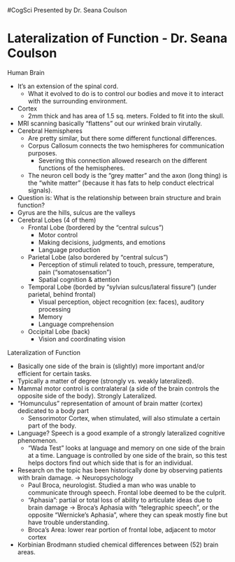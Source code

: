 #CogSci 
Presented by Dr. Seana Coulson

# Lateralization of Function - Dr. Seana Coulson

Human Brain

-   It’s an extension of the spinal cord.
    -   What it evolved to do is to control our bodies and move it to interact with the surrounding environment.
-   Cortex
    -   2mm thick and has area of 1.5 sq. meters. Folded to fit into the skull.
-   MRI scanning basically “flattens” out our wrinked brain virutally.
-   Cerebral Hemispheres
    -   Are pretty similar, but there some different functional differences.
    -   Corpus Callosum connects the two hemispheres for communication purposes.
        -   Severing this connection allowed research on the different functions of the hemispheres.
    -   The neuron cell body is the “grey matter” and the axon (long thing) is the “white matter” (because it has fats to help conduct electrical signals).
-   Question is: What is the relationship between brain structure and brain function?
-   Gyrus are the hills, sulcus are the valleys
-   Cerebral Lobes (4 of them)
    -   Frontal Lobe (bordered by the “central sulcus”)
        -   Motor control
        -   Making decisions, judgments, and emotions
        -   Language production
    -   Parietal Lobe (also bordered by “central sulcus”)
        -   Perception of stimuli related to touch, pressure, temperature, pain (“somatosensation”)
        -   Spatial cognition & attention
    -   Temporal Lobe (borded by “sylvian sulcus/lateral fissure”) (under parietal, behind frontal)
        -   Visual perception, object recognition (ex: faces), auditory processing
        -   Memory
        -   Language comprehension
    -   Occipital Lobe (back)
        -   Vision and coordinating vision

Lateralization of Function

-   Basically one side of the brain is (slightly) more important and/or efficient for certain tasks.
-   Typically a matter of degree (strongly vs. weakly lateralized).
-   Mammal motor control is contralateral (a side of the brain controls the opposite side of the body). Strongly Lateralized.
-   “Homunculus” representation of amount of brain matter (cortex) dedicated to a body part
    -   Sensorimotor Cortex, when stimulated, will also stimulate a certain part of the body.
-   Language? Speech is a good example of a strongly lateralized cognitive phenomenon.
    -   “Wada Test” looks at language and memory on one side of the brain at a time. Language is controlled by one side of the brain, so this test helps doctors find out which side that is for an individual.
-   Research on the topic has been historically done by observing patients with brain damage. → Neuropsychology
    -   Paul Broca, neurologist. Studied a man who was unable to communicate through speech. Frontal lobe deemed to be the culprit.
    -   “Aphasia”: partial or total loss of ability to articulate ideas due to brain damage → Broca’s Aphasia with “telegraphic speech”, or the opposite “Wernicke’s Aphasia”, where they can speak mostly fine but have trouble understanding.
    -   Broca’s Area: lower rear portion of frontal lobe, adjacent to motor cortex
-   Korbinian Brodmann studied chemical differences between (52) brain areas.
